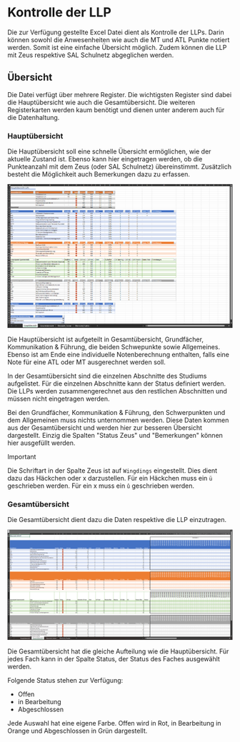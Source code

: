 # Kontrolle der LLP

Die zur Verfügung gestellte Excel Datei dient als Kontrolle der LLPs.
Darin können sowohl die Anwesenheiten wie auch die MT und ATL Punkte notiert werden. Somit ist eine einfache Übersicht möglich.
Zudem können die LLP mit Zeus respektive SAL Schulnetz abgeglichen werden.

## Übersicht

Die Datei verfügt über mehrere Register. Die wichtigsten Register sind dabei die Hauptübersicht wie auch die Gesamtübersicht.
Die weiteren Registerkarten werden kaum benötigt und dienen unter anderem auch für die Datenhaltung.

### Hauptübersicht

Die Hauptübersicht soll eine schnelle Übersicht ermöglichen, wie der aktuelle Zustand ist. Ebenso kann hier eingetragen werden, ob die Punkteanzahl mit dem Zeus (oder SAL Schulnetz) übereinstimmt.
Zusätzlich besteht die Möglichkeit auch Bemerkungen dazu zu erfassen.

![Hauptüberischt](./docs/pictures/Hauptuebersicht.png)

Die Hauptübersicht ist aufgeteilt in Gesamtübersicht, Grundfächer, Kommunikation & Führung, die beiden Schwepunkte sowie Allgemeines. Ebenso ist am Ende eine individuelle Notenberechnung enthalten, falls eine Note für eine ATL oder MT ausgerechnet werden soll.

In der Gesamtübersicht sind die einzelnen Abschnitte des Studiums aufgelistet. Für die einzelnen Abschnitte kann der Status definiert werden. Die LLPs werden zusammengerechnet aus den restlichen Abschnitten und müssen nicht eingetragen werden.

Bei den Grundfächer, Kommunikation & Führung, den Schwerpunkten und dem Allgemeinen muss nichts unternommen werden. Diese Daten kommen aus der Gesamtübersicht und werden hier zur besseren Übersicht dargestellt. Einzig die Spalten "Status Zeus" und "Bemerkungen" können hier ausgefüllt werden.

> [!IMPORTANT]  
> Die Schriftart in der Spalte Zeus ist auf `Wingdings` eingestellt. Dies dient dazu das Häckchen oder x darzustellen.
> Für ein Häckchen muss ein `ü` geschrieben werden. Für ein x muss ein `û` geschrieben werden.

### Gesamtübersicht

Die Gesamtübersicht dient dazu die Daten respektive die LLP einzutragen.

![Gesamtübersicht](./docs/pictures/Gesamtuebersicht.png)

Die Gesamtübersicht hat die gleiche Aufteilung wie die Hauptübersicht. 
Für jedes Fach kann in der Spalte Status, der Status des Faches ausgewählt werden.

Folgende Status stehen zur Verfügung:

- Offen
- in Bearbeitung
- Abgeschlossen

Jede Auswahl hat eine eigene Farbe. Offen wird in Rot, in Bearbeitung in Orange und Abgeschlossen in Grün dargestellt.
